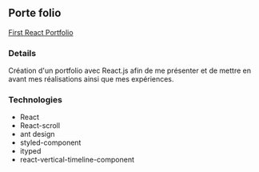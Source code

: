 ## Porte folio

[First React Portfolio](https://mamednoor.netlify.app)  

### Details  

Création d'un portfolio avec React.js afin de me présenter et de mettre en avant mes réalisations ainsi que mes expériences.

### Technologies

- React
- React-scroll
- ant design
- styled-component
- ityped
- react-vertical-timeline-component